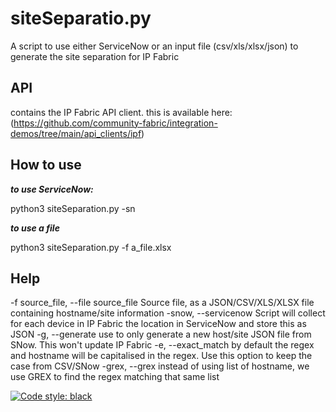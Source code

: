 # siteSeparatio.py
A script to use either ServiceNow or an input file (csv/xls/xlsx/json) to generate the site separation for IP Fabric

## API
contains the IP Fabric API client. this is available here: (https://github.com/community-fabric/integration-demos/tree/main/api_clients/ipf)

## How to use

***to use ServiceNow:***

python3 siteSeparation.py -sn

***to use a file***

python3 siteSeparation.py -f a_file.xlsx

## Help
  -f source_file, --file source_file
                        Source file, as a JSON/CSV/XLS/XLSX file containing hostname/site information
  -snow, --servicenow   Script will collect for each device in IP Fabric the location in ServiceNow and store this as JSON
  -g, --generate        use to only generate a new host/site JSON file from SNow. This won't update IP Fabric
  -e, --exact_match     by default the regex and hostname will be capitalised in the regex. Use this option to keep the case from CSV/SNow
  -grex, --grex         instead of using list of hostname, we use GREX to find the regex matching that same list

[![Code style: black](https://img.shields.io/badge/code%20style-black-000000.svg)](https://github.com/psf/black)

